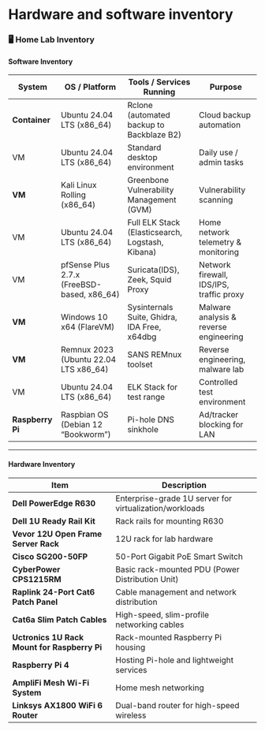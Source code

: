 # Hardware and software inventory

### 🖥️ Home Lab Inventory

#### &#x20;Software Inventory

| System           | OS / Platform                               | Tools / Services Running                         | Purpose                                  |
| ---------------- | ------------------------------------------- | ------------------------------------------------ | ---------------------------------------- |
| **Container**    | Ubuntu 24.04 LTS (x86\_64)                  | Rclone (automated backup to Backblaze B2)        | Cloud backup automation                  |
| VM               | Ubuntu 24.04 LTS (x86\_64)                  | Standard desktop environment                     | Daily use / admin tasks                  |
| **VM**           | Kali Linux Rolling (x86\_64)                | Greenbone Vulnerability Management (GVM)         | Vulnerability scanning                   |
| VM               | Ubuntu 24.04 LTS (x86\_64)                  | Full ELK Stack (Elasticsearch, Logstash, Kibana) | Home network telemetry & monitoring      |
| VM               | pfSense Plus 2.7.x (FreeBSD-based, x86\_64) | Suricata(IDS), Zeek, Squid Proxy                 | Network firewall, IDS/IPS, traffic proxy |
| **VM**           | Windows 10 x64 (FlareVM)                    | Sysinternals Suite, Ghidra, IDA Free, x64dbg     | Malware analysis & reverse engineering   |
| **VM**           | Remnux 2023 (Ubuntu 22.04 LTS x86\_64)      | SANS REMnux toolset                              | Reverse engineering, malware lab         |
| VM               | Ubuntu 24.04 LTS (x86\_64)                  | ELK Stack for test range                         | Controlled test environment              |
| **Raspberry Pi** | Raspbian OS (Debian 12 “Bookworm”)          | Pi-hole DNS sinkhole                             | Ad/tracker blocking for LAN              |

***

#### Hardware Inventory

| Item                                         | Description                                             |
| -------------------------------------------- | ------------------------------------------------------- |
| **Dell PowerEdge R630**                      | Enterprise-grade 1U server for virtualization/workloads |
| **Dell 1U Ready Rail Kit**                   | Rack rails for mounting R630                            |
| **Vevor 12U Open Frame Server Rack**         | 12U rack for lab hardware                               |
| **Cisco SG200-50FP**                         | 50-Port Gigabit PoE Smart Switch                        |
| **CyberPower CPS1215RM**                     | Basic rack-mounted PDU (Power Distribution Unit)        |
| **Raplink 24-Port Cat6 Patch Panel**         | Cable management and network distribution               |
| **Cat6a Slim Patch Cables**                  | High-speed, slim-profile networking cables              |
| **Uctronics 1U Rack Mount for Raspberry Pi** | Rack-mounted Raspberry Pi housing                       |
| **Raspberry Pi 4**                           | Hosting Pi-hole and lightweight services                |
| **AmpliFi Mesh Wi-Fi System**                | Home mesh networking                                    |
| **Linksys AX1800 WiFi 6 Router**             | Dual-band router for high-speed wireless                |

